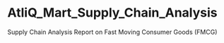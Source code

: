 # AtliQ_Mart_Supply_Chain_Analysis
Supply Chain Analysis Report on Fast Moving Consumer Goods (FMCG)
